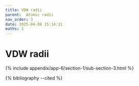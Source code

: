 ```yaml
---
title: VDW radii
parent:  Atomic radii
nav_order: 3
date: 2025-04-08 15:14:31
maths: 1
---
```


# VDW radii

{% include appendix/app-6/section-1/sub-section-3.html %}

{% bibliography --cited %}

